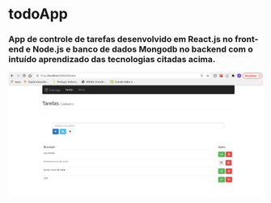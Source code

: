 # todoApp


### App de controle de tarefas desenvolvido em React.js no front-end e Node.js e banco de dados Mongodb no backend com o intuído aprendizado das tecnologias citadas acima.

![Tela TodoApp](https://github.com/ygorpires/todoApp/blob/main/imagens/Tela_todoApp.png)

